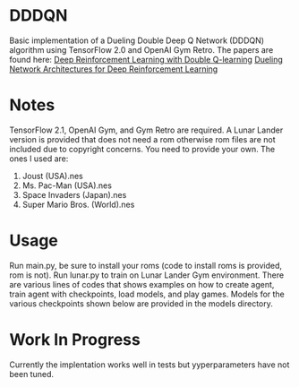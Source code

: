 # DDDQN
Basic implementation of a Dueling Double Deep Q Network (DDDQN) algorithm using TensorFlow 2.0 and OpenAI Gym Retro.
The papers are found here:
[Deep Reinforcement Learning with Double Q-learning](https://arxiv.org/abs/1509.06461)
[Dueling Network Architectures for Deep Reinforcement Learning](https://arxiv.org/abs/1511.06581)

# Notes
TensorFlow 2.1, OpenAI Gym, and Gym Retro are required.
A Lunar Lander version is provided that does not need a rom otherwise rom files are not included due to copyright concerns.
You need to provide your own. The ones I used are:
1. Joust (USA).nes
2. Ms. Pac-Man (USA).nes
3. Space Invaders (Japan).nes
4. Super Mario Bros. (World).nes


# Usage
Run main.py, be sure to install your roms (code to install roms is provided, rom is not).
Run lunar.py to train on Lunar Lander Gym environment.
There are various lines of codes that shows examples on how to create agent, train agent with checkpoints, load models, and play games.
Models for the various checkpoints shown below are provided in the models directory.

# Work In Progress
Currently the implentation works well in tests but yyperparameters have not been tuned.
